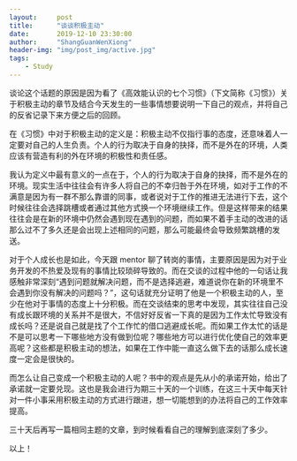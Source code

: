 ```yaml
---
layout:     post
title:      "谈谈积极主动"
date:       2019-12-10 23:30:00
author:     "ShangGuanWenXiong"
header-img: "img/post_img/active.jpg"
tags:
    - Study
---
```


谈论这个话题的原因是因为看了《高效能认识的七个习惯》（下文简称《习惯》）关于积极主动的章节及结合今天发生的一些事情想要说明一下自己的观点，并将自己的反省记录下来方便之后的回顾。

在《习惯》中对于积极主动的定义是：积极主动不仅指行事的态度，还意味着人一定要对自己的人生负责。个人的行为取决于自身的抉择，而不是外在的环境，人类应该有营造有利的外在环境的积极性和责任感。

我认为定义中最有意义的一点在于，个人的行为取决于自身的抉择，而不是外在的环境。现实生活中往往会有许多人将自己的不幸归咎于外在环境，如对于工作的不满意是因为有一群不那么靠谱的同事，或者说对于工作的推进无法进行下去，这个时候往往会选择跳槽或者通过其他方式换一个环境继续工作。但是这样带来的结果往往会是在新的环境中仍然会遇到现在遇到的问题，而如果不着手主动的改进的话那么过不了多久还是会出现上述相同的问题，那么可能最终会导致频繁跳槽的发送。

对于个人成长也是如此，今天跟 mentor 聊了转岗的事情，主要原因是因为对于业务开发的不热爱及现有的事情比较琐碎导致的。而在交谈的过程中他的一句话让我感触非常深刻“遇到问题就解决问题，而不是选择逃避，难道说你在新的环境里不会遇到你没有解决的问题吗？”，这句话就充分证明了他是一个积极主动的人，至少在他对于事情的态度上十分积极。而在交谈结束的思考中发现，其实往往自己没有成长跟环境的关系并不是很大，不信好好反省一下真的是因为工作太忙导致没有成长吗？还是说自己就是找了个工作忙的借口逃避成长呢。而如果工作太忙的话是不是可以思考一下哪些地方没有做到位呢？哪些地方可以进行优化使自己的效率更高呢？这些都是积极主动的想法，如果在工作中能一直这么做下去的话那么成长速度一定会是很快的。

而怎么让自己变成一个积极主动的人呢？书中的观点是先从小的承诺开始，给出了承诺就一定要兑现。这也是我会进行为期三十天的一个训练，在这三十天中每天针对一件小事采用积极主动的方式进行跟进，想一切能想到的办法将自己的工作效率提高。

三十天后再写一篇相同主题的文章，到时候看看自己的理解到底深刻了多少。

以上！

